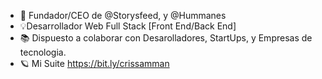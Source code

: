 - 🙌 Fundador/CEO de @Storysfeed, y @Hummanes
- 💡Desarrollador Web Full Stack [Front End/Back End]
- 📚 Dispuesto a colaborar con Desarolladores, StartUps, y Empresas de tecnologia.
- 🪐 Mi Suite https://bit.ly/crissamman
